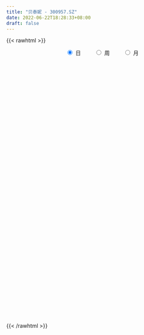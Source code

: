 ```yaml
---
title: "贝泰妮 - 300957.SZ"
date: 2022-06-22T18:28:33+08:00
draft: false
---
```

{{< rawhtml >}}
    <div style="text-align: center">
        <label style="padding: 1rem;"><input style="margin-right: .5rem" type="radio" name="period" value="D" checked onclick="period_change(this)">日</label>
        <label style="padding: 1rem;"><input style="margin-right: .5rem" type="radio" name="period" value="W" onclick="period_change(this)">周</label>
        <label style="padding: 1rem;"><input style="margin-right: .5rem" type="radio" name="period" value="M" onclick="period_change(this)">月</label>
    </div>
    <div id="chart" style="height: 700px;"></div> 
    <script type="text/javascript">
        const D_v = [382390.73,224202.83,191557.02,165846.42,116056.21,123205.48,99040.74,124134.83,108586.66,121069.76,87842.69,112384.09,81868.4,77303.44,74098.65,78745.81,71341.7,73593.97,71156.69,83224.65,46864.96,57716.43,58805.17,47381.95,66274.75,63940.0,70851.54,66430.42,35423.48,49567.78,43165.22,47423.28,30773.15,58916.24,34618.03,35902.64,24508.55,29500.21,20216.22,38199.79,25260.65,22927.89,35638.11,31697.49,29365.16,55079.76,33293.77,26636.95,48937.45,28474.22,37055.37,32284.26,34993.7,23483.04,26683.23,29270.38,28797.7,31185.04,30549.46,21252.26,33448.87,31134.3,20793.0,20860.89,21416.4,26751.8,31329.91,30157.18,35841.38,33027.1,22959.11,26365.25,19913.66,16672.57,27716.87,15032.19,19467.85,13860.11,10471.03,21308.27,11532.98,36119.72,50523.85,29632.4,23638.56,21619.03,23606.48,32002.97,30027.29,28596.1,16530.33,11791.55,13843.53,31108.48,50684.89,39768.07,24586.32,20301.56,24013.7,17175.57,14125.64,38165.87,29969.86,23483.36,23572.53,17951.83,17012.85,32474.68,16860.11,14102.37,13939.47,9642.16,21143.79,13628.69,15850.5,11114.35,7371.99,18370.44,16891.27,19942.38,23878.49,23795.82,18569.02,31074.02,41999.58,40719.33,26167.24,18799.85,18411.12,15088.14,15054.76,29327.27,32062.2,19355.12,18192.32,19185.45,14500.58,19182.69,22669.91,12912.65,9819.84,13871.48,10776.67,14238.22,12807.34,15328.01,16707.43,23054.43,14224.49,16391.69,7893.47,8869.48,14363.65,9515.17,12826.18,12951.12,19948.41,9436.57,9640.63,8673.58,8608.24,13397.62,8332.87,6292.59,8497.66,11894.91,10505.52,15951.95,11070.56,12047.95,10323.99,23466.79,17461.26,20685.11,14755.5,8599.61,15684.24,12234.25,20918.36,12752.15,8140.44,9450.79,6159.86,8037.39,5987.89,14834.27,17078.44,14280.73,15237.13,13049.91,11340.61,24251.3,12901.6,17395.69,12244.34,11427.16,17011.31,9026.69,15298.26,12071.86,12438.89,18137.15,11484.67,15242.58,11055.97,11232.59,7969.21,26542.01,23615.75,15702.37,11319.19,8761.51,12822.68,12893.35,15058.5,20213.04,14211.76,11611.31,4719.46,7374.64,7155.31,11549.13,13783.54,15630.47,9299.57,7187.63,7594.64,8217.35,23393.03,14854.1,14052.46,14032.62,19390.3,13029.27,12240.16,14105.53,14112.32,8995.55,8868.03,10703.86,7594.54,21747.79,26704.03,18937.82,14959.79,23312.04,28705.15,13996.33,15466.48,16566.88,9678.49,19075.81,14090.75,18642.95,21513.92,19047.03,18121.95,14045.85,30281.81,23494.07,16693.46,18983.13,13647.05,22034.28,20398.69,21435.62,20904.51,23466.01,12668.39,12716.06,10946.19,18850.23,29458.59,10763.75,18356.32,21422.4,45440.79,28485.15,34439.47,20631.95,13990.43,14683.26,11623.08,25582.28,28284.09,42870.81,21854.35,16026.65,25930.72,17750.7,15687.93,20779.92,30033.14,17107.32,14560.71,17976.96,17141.47,24046.52,18152.56,15263.84,13442.82]
const D_histogram = [0.0,0.8392022792,0.9765920731,1.2894462755,0.9481867899,1.2005672295,1.3163907736,2.3631009762,3.124446838,4.3453013144,4.4337111519,3.7107946918,3.0461381793,2.5856581847,1.3958196126,0.9267488097,1.2120780436,1.1433226273,1.4873416228,2.4624106118,2.5694904291,1.8338822727,1.8214784754,1.8523453507,1.3684251069,2.0825339975,1.2589812893,-0.23724198,-1.1137365363,-1.1002060044,-0.6610437847,-0.2197641248,-0.1680169368,1.5690097997,2.8120222936,3.3566525052,3.4656399247,2.5221507212,1.8101989071,2.3301957537,2.0064678334,1.6972697441,0.6424306062,0.0879392316,-0.6607834882,-2.7834371797,-4.0529092079,-4.2600092171,-5.0965893069,-5.4726089199,-6.1123431969,-5.5290924052,-5.0275391219,-4.3871710267,-4.0841413289,-3.2735186989,-2.065546201,-0.8732696748,0.5083960648,1.1329913215,0.3089869997,0.8097421726,1.0993104508,1.1833043087,1.1498551383,1.5467253823,0.4129360204,0.5499679182,0.0455733655,0.7794311831,0.3486650482,-0.6466882795,-1.17389725,-1.677312712,-1.387020862,-1.113549937,-1.6856676975,-2.0813125515,-2.1423905828,-1.6117123485,-1.3411843455,-2.3986615239,-4.7917530345,-6.3705792086,-6.4789403142,-5.9827905604,-6.4283802196,-6.4734260525,-5.4640695321,-4.3569591276,-3.6463940497,-3.1692798379,-2.6597173873,-1.3048830355,-0.1354083058,1.2748951269,1.4133946148,1.6096377663,0.9270120339,0.3041115135,-0.0994225482,-0.8571754542,-0.337674092,-0.0185737178,0.570495872,0.5926878274,0.4823340227,0.9611214588,1.0958419063,1.3601741281,1.1284685667,1.0836356413,1.6031730783,1.6395408642,1.2487231138,1.1981083552,0.9822100727,0.5422445112,0.1610788623,-0.6007689357,-0.7277319993,-0.8645385171,-0.552925346,0.4426792481,2.0505597544,2.4943697521,2.4795555003,2.4417201742,2.5939194848,2.7141302404,2.4278319812,2.6128888193,3.6386828782,4.0693562293,3.9707235112,3.5032672259,3.0183562316,2.9207604546,3.2341404662,2.8540423264,2.5989851514,1.6058620964,0.853942121,0.6040188731,0.5177271145,0.5788214366,0.8407298471,1.5606650406,1.2347157688,0.185812399,-0.5928537328,-0.9991496874,-1.8530222681,-2.3991831234,-3.050867381,-3.1481113659,-2.3839632184,-2.1356181657,-2.3367823302,-2.3960239344,-2.222451214,-2.4194443787,-2.312107814,-2.2454002124,-2.1629703077,-2.2819518769,-2.0734796052,-2.2537288751,-2.3337364628,-2.0657090109,-2.0592183942,-1.1280387645,-0.1581118165,0.8322032899,1.5262159299,1.786606496,2.1627311707,1.9275128966,2.3030369506,1.9170659619,1.3408935603,0.8398566188,0.4472783543,-0.0702727697,-0.314031501,-0.9062041575,-1.1124797296,-1.4126162336,-0.9823504594,-1.0271915476,-1.1334704718,-1.741077075,-2.0705961177,-2.5146140475,-2.4991451797,-2.5098820542,-2.0336212055,-1.8665934153,-1.7791875896,-1.710305266,-1.3617373614,-1.416546755,-1.3938896968,-1.1317886462,-0.7588487071,-0.5295397093,-0.1828132212,0.3059028141,0.8802729892,1.3224131961,1.5597559575,1.6903911702,1.2597054098,0.4745644915,0.1544458142,0.7816761967,1.3617567592,1.7581568426,1.8729672041,1.8750236532,1.6450353207,1.8733316183,1.4306857547,1.5096149903,1.3373491602,1.0353195051,0.7375435497,0.573787129,0.9256956258,0.818910701,0.2624310791,-0.1133749052,0.3415476869,0.6339303159,0.0603591657,-0.6820678522,-0.6697996551,-0.44527205,-0.0512345318,-0.0533141699,-0.0634874196,0.7847592257,1.6978515441,2.1875902106,2.2996335294,2.5129125166,3.107140745,3.3288257287,3.1899478116,3.0331313113,2.5996208801,1.9839572591,1.0514940459,0.4321824496,0.2531413467,0.6454032402,0.9008238738,0.5272602455,-0.6969608616,-1.1754195991,-1.3169561208,-0.7799606642,-0.6596367536,0.0722142492,0.7582650536,1.173062324,1.3091858134,0.8769780986,0.4231925335,-0.171903649,-0.4685184729,-0.1300266688,-0.5085740946,-0.7992596933,-1.0816329708,-1.2483547231,-1.8568608071,-2.4298072113,-2.2671490879,-1.9645997798,-2.1454327133,-2.1368765328,-1.9758369546,-1.6006324511,-0.8289691821,0.1322026328,0.9374672015,1.3211407845,1.5252972067,1.7233724572,2.0175584189,1.786540073,1.7059848549,1.5413821046,1.4645090634,1.3469505312,1.7264595448,2.2098965544,2.2954104896,1.9667225411,1.4651971733]
const D_fast = [0.0,1.049002849,1.4305406612,2.0657564324,1.9615436443,2.5140658913,2.9589871287,4.5964725754,6.1389301468,8.4461099517,9.6429475772,9.84772979,9.9446078224,10.130542374,9.2896587051,9.0522751045,9.6406238494,9.8576990899,10.573553491,12.164225133,12.9136775576,12.6365399693,13.0795057909,13.5734590038,13.4316450367,14.6663874268,14.1575800409,12.6020462766,11.4471175863,11.1855966171,11.4594978906,11.8458365193,11.8555794731,13.9848586595,15.9308767268,17.3146700646,18.2900674654,17.9771159421,17.7177138548,18.8202596398,18.9981486778,19.1132680247,18.2190365383,17.6865299716,16.7726113798,13.9540983932,11.6713990631,10.3992967497,8.2885693331,6.5443974902,4.3765774139,3.5775551044,2.8222236071,2.3657989457,1.6477933113,1.6400362665,2.3316222142,3.3055813217,4.8143460775,5.7221891645,4.9754315926,5.6786223087,6.2430181996,6.6228381347,6.8768527489,7.6604043384,6.6298489816,6.9043728589,6.4113716476,7.340087261,6.9964873882,5.8394619906,5.0187787076,4.0960350676,4.0395717022,4.0346551429,3.041120458,2.1251474661,1.5284717891,1.6562219363,1.5914538529,-0.0656887065,-3.6567184757,-6.8281894519,-8.5562856361,-9.5558335224,-11.6085182365,-13.2719205825,-13.6285814452,-13.6107108226,-13.811744257,-14.1269500047,-14.282316901,-13.2537033081,-12.1180806548,-10.3890534404,-9.8972052987,-9.2985527057,-9.7494254296,-10.2962980716,-10.7246877704,-11.6967345399,-11.2616517007,-10.9471947561,-10.2155011982,-10.0451372859,-10.034907585,-9.3158397842,-8.9071588601,-8.3027831063,-8.252371526,-8.0262955411,-7.1059648345,-6.6597118326,-6.7383488046,-6.4894364743,-6.4597822386,-6.7641866723,-7.1050826056,-8.0171226376,-8.326018701,-8.6789598481,-8.5055780135,-7.3993036073,-5.2787831625,-4.2113807267,-3.6063061034,-3.033711386,-2.2330322042,-1.4342888884,-1.1136291523,-0.2753501095,1.660114669,3.1081270775,4.0021752371,4.4105357583,4.6802138219,5.3128081586,6.4347232867,6.7681357285,7.1628248413,6.5711673104,6.0327328653,5.9338143357,5.9769543557,6.1827540369,6.6548449092,7.7649463629,7.7476760333,6.7452257632,5.8183461983,5.1622628217,3.8451346741,2.6991780379,1.284776935,0.4005051087,0.5686624516,0.2831029629,-0.5022567842,-1.1605043721,-1.5425444551,-2.3443987145,-2.8150891032,-3.3097315548,-3.768044227,-4.4575137654,-4.767411395,-5.5110928837,-6.1745345871,-6.4229343879,-6.9312483698,-6.2820784312,-5.3516794374,-4.1533135085,-3.077746886,-2.3707046959,-1.4538972285,-1.2072372785,-0.2559539868,-0.162658485,-0.4036074965,-0.6946802834,-0.9754389593,-1.5105582757,-1.8328248822,-2.6515485782,-3.1359440826,-3.789234645,-3.6045564857,-3.9061954607,-4.2958420029,-5.3387178749,-6.185885947,-7.2585573887,-7.8678748158,-8.5060822038,-8.5382266565,-8.8378472202,-9.1952382918,-9.5539322848,-9.5457987205,-9.9547448029,-10.2805601688,-10.3014062799,-10.1181785175,-10.0212544471,-9.7202312643,-9.1550395255,-8.360601103,-7.5878575971,-6.9605758463,-6.4073428411,-6.523102249,-7.1896020444,-7.4711092682,-6.6484598366,-5.7279400842,-4.8920007902,-4.3089486277,-3.8381362653,-3.6568657675,-2.9602365654,-3.0452109903,-2.5888780071,-2.4268065472,-2.470006326,-2.583396394,-2.6037060325,-2.0203736292,-1.9224308788,-2.4133027309,-2.8174524415,-2.2771429277,-1.8262777197,-2.3847590785,-3.2977030595,-3.4528847761,-3.3396751835,-2.9584462982,-2.9738544788,-2.9998995834,-1.9554631317,-0.6179079273,0.4187282919,1.105679993,1.9471871094,3.3182005241,4.3720919399,5.0307009757,5.6321673033,5.848562092,5.7288877859,5.0592980841,4.5480321002,4.4322763339,4.9858890375,5.4665156395,5.2247670726,3.8263057501,3.0539921128,2.5832165609,2.9252218515,2.8806365737,3.6305411388,4.5061582066,5.214221058,5.6776410008,5.4646778106,5.1166903788,4.4786182841,4.064873842,4.3708589789,3.8651680294,3.3746675074,2.8218859872,2.3430755542,1.2703542684,0.0899560614,-0.3141730872,-0.502773724,-1.2199648358,-1.7456277885,-2.078547449,-2.1035010582,-1.5390800848,-0.5448576117,0.4947737574,1.2087325365,1.7942132604,2.4231316252,3.2217071917,3.437323864,3.7832648596,4.0040076355,4.2932618601,4.5124409607,5.3235648605,6.3594760087,7.0188425663,7.1818352531,7.0466091786]
const D_slow = [0.0,0.2098005698,0.4539485881,0.776310157,1.0133568544,1.3134986618,1.6425963552,2.2333715992,3.0144833087,4.1008086373,5.2092364253,6.1369350982,6.8984696431,7.5448841893,7.8938390924,8.1255262948,8.4285458057,8.7143764626,9.0862118683,9.7018145212,10.3441871285,10.8026576967,11.2580273155,11.7211136532,12.0632199299,12.5838534293,12.8985987516,12.8392882566,12.5608541225,12.2858026214,12.1205416753,12.0656006441,12.0235964099,12.4158488598,13.1188544332,13.9580175595,14.8244275407,15.454965221,15.9075149477,16.4900638861,16.9916808445,17.4159982805,17.5766059321,17.59859074,17.4333948679,16.737535573,15.724308271,14.6593059668,13.38515864,12.0170064101,10.4889206108,9.1066475095,7.8497627291,6.7529699724,5.7319346402,4.9135549654,4.3971684152,4.1788509965,4.3059500127,4.5891978431,4.666444593,4.8688801361,5.1437077488,5.439533826,5.7269976106,6.1136789561,6.2169129612,6.3544049408,6.3657982821,6.5606560779,6.64782234,6.4861502701,6.1926759576,5.7733477796,5.4265925641,5.1482050799,4.7267881555,4.2064600176,3.6708623719,3.2679342848,2.9326381984,2.3329728174,1.1350345588,-0.4576102433,-2.0773453219,-3.573042962,-5.1801380169,-6.79849453,-8.1645119131,-9.253751695,-10.1653502074,-10.9576701668,-11.6225995137,-11.9488202726,-11.982672349,-11.6639485673,-11.3105999136,-10.908190472,-10.6764374635,-10.6004095852,-10.6252652222,-10.8395590858,-10.9239776087,-10.9286210382,-10.7859970702,-10.6378251134,-10.5172416077,-10.276961243,-10.0030007664,-9.6629572344,-9.3808400927,-9.1099311824,-8.7091379128,-8.2992526968,-7.9870719183,-7.6875448295,-7.4419923113,-7.3064311835,-7.2661614679,-7.4163537019,-7.5982867017,-7.814421331,-7.9526526675,-7.8419828554,-7.3293429168,-6.7057504788,-6.0858616037,-5.4754315602,-4.826951689,-4.1484191289,-3.5414611336,-2.8882389287,-1.9785682092,-0.9612291519,0.0314517259,0.9072685324,1.6618575903,2.392047704,3.2005828205,3.9140934021,4.56383969,4.965305214,5.1787907443,5.3297954626,5.4592272412,5.6039326004,5.8141150621,6.2042813223,6.5129602645,6.5594133642,6.411199931,6.1614125092,5.6981569422,5.0983611613,4.335644316,3.5486164746,2.95262567,2.4187211285,1.834525546,1.2355195624,0.6799067589,0.0750456642,-0.5029812893,-1.0643313424,-1.6050739193,-2.1755618885,-2.6939317898,-3.2573640086,-3.8407981243,-4.357225377,-4.8720299756,-5.1540396667,-5.1935676208,-4.9855167984,-4.6039628159,-4.1573111919,-3.6166283992,-3.1347501751,-2.5589909374,-2.0797244469,-1.7445010568,-1.5345369021,-1.4227173136,-1.440285506,-1.5187933812,-1.7453444206,-2.023464353,-2.3766184114,-2.6222060263,-2.8790039132,-3.1623715311,-3.5976407999,-4.1152898293,-4.7439433412,-5.3687296361,-5.9962001497,-6.504605451,-6.9712538049,-7.4160507023,-7.8436270188,-8.1840613591,-8.5381980479,-8.8866704721,-9.1696176336,-9.3593298104,-9.4917147377,-9.537418043,-9.4609423395,-9.2408740922,-8.9102707932,-8.5203318038,-8.0977340113,-7.7828076588,-7.6641665359,-7.6255550824,-7.4301360332,-7.0896968434,-6.6501576328,-6.1819158318,-5.7131599185,-5.3019010883,-4.8335681837,-4.475896745,-4.0984929974,-3.7641557074,-3.5053258311,-3.3209399437,-3.1774931614,-2.946069255,-2.7413415798,-2.67573381,-2.7040775363,-2.6186906146,-2.4602080356,-2.4451182442,-2.6156352072,-2.783085121,-2.8944031335,-2.9072117665,-2.9205403089,-2.9364121638,-2.7402223574,-2.3157594714,-1.7688619187,-1.1939535364,-0.5657254072,0.211059779,1.0432662112,1.8407531641,2.5990359919,3.248941212,3.7449305267,4.0078040382,4.1158496506,4.1791349873,4.3404857973,4.5656917657,4.6975068271,4.5232666117,4.2294117119,3.9001726817,3.7051825157,3.5402733273,3.5583268896,3.747893153,4.041158734,4.3684551874,4.587699712,4.6934978454,4.6505219331,4.5333923149,4.5008856477,4.373742124,4.1739272007,3.903518958,3.5914302773,3.1272150755,2.5197632727,1.9529760007,1.4618260558,0.9254678774,0.3912487443,-0.1027104944,-0.5028686072,-0.7101109027,-0.6770602445,-0.4426934441,-0.112408248,0.2689160537,0.699759168,1.2041487727,1.650783791,2.0772800047,2.4626255309,2.8287527967,3.1654904295,3.5971053157,4.1495794543,4.7234320767,5.215112712,5.5814120053]
const D_data = [['2021-03-25', 176.11, 162.82, 157.21, 180.0],['2021-03-26', 172.0, 175.97, 170.02, 182.36],['2021-03-29', 170.0, 170.6, 160.01, 175.2],['2021-03-30', 166.0, 175.02, 166.0, 187.5],['2021-03-31', 175.02, 167.77, 166.7, 181.78],['2021-04-01', 164.98, 176.0, 164.0, 179.77],['2021-04-02', 172.99, 176.51, 170.13, 181.81],['2021-04-06', 176.99, 193.09, 175.07, 197.48],['2021-04-07', 190.08, 197.0, 188.49, 202.57],['2021-04-08', 197.0, 211.65, 193.13, 218.88],['2021-04-09', 208.0, 205.2, 204.38, 216.66],['2021-04-12', 203.3, 197.39, 191.21, 211.55],['2021-04-13', 195.0, 198.0, 190.65, 201.6],['2021-04-14', 196.0, 200.8, 195.21, 207.77],['2021-04-15', 198.0, 189.88, 189.29, 203.5],['2021-04-16', 188.4, 196.49, 188.4, 198.25],['2021-04-19', 195.18, 207.49, 192.35, 208.22],['2021-04-20', 206.47, 205.81, 201.88, 216.36],['2021-04-21', 205.1, 214.06, 203.88, 218.0],['2021-04-22', 214.06, 228.48, 211.36, 236.88],['2021-04-23', 224.45, 223.99, 220.0, 227.99],['2021-04-26', 223.2, 215.0, 213.99, 232.2],['2021-04-27', 213.01, 225.08, 210.88, 225.11],['2021-04-28', 220.0, 228.79, 219.5, 232.17],['2021-04-29', 227.02, 224.1, 216.0, 230.6],['2021-04-30', 226.37, 242.89, 226.37, 248.0],['2021-05-06', 244.0, 226.48, 223.5, 250.0],['2021-05-07', 227.1, 214.0, 213.39, 228.0],['2021-05-10', 211.52, 216.6, 211.52, 219.89],['2021-05-11', 215.0, 226.3, 205.0, 228.98],['2021-05-12', 222.25, 233.9, 220.38, 239.85],['2021-05-13', 230.45, 237.69, 226.0, 245.81],['2021-05-14', 240.58, 235.71, 233.0, 241.68],['2021-05-17', 233.2, 264.0, 233.09, 268.65],['2021-05-18', 261.21, 269.48, 261.21, 271.78],['2021-05-19', 268.0, 269.99, 263.55, 279.6],['2021-05-20', 267.03, 271.1, 264.51, 275.38],['2021-05-21', 273.0, 260.21, 256.3, 274.9],['2021-05-24', 264.12, 262.6, 258.58, 267.2],['2021-05-25', 263.12, 281.5, 263.12, 285.0],['2021-05-26', 280.9, 275.59, 272.5, 282.37],['2021-05-27', 274.35, 278.0, 272.27, 283.45],['2021-05-28', 278.0, 268.39, 262.18, 281.6],['2021-05-31', 268.4, 273.1, 264.18, 274.88],['2021-06-01', 276.88, 269.4, 262.02, 279.7],['2021-06-02', 268.0, 245.44, 245.25, 268.0],['2021-06-03', 243.48, 246.5, 241.99, 254.67],['2021-06-04', 245.02, 254.64, 245.02, 258.18],['2021-06-07', 250.03, 242.16, 233.13, 250.27],['2021-06-08', 241.01, 242.21, 240.28, 249.85],['2021-06-09', 241.02, 233.1, 232.09, 244.99],['2021-06-10', 232.0, 245.0, 231.3, 245.01],['2021-06-11', 244.01, 243.89, 232.0, 246.5],['2021-06-15', 243.37, 245.99, 240.0, 252.7],['2021-06-16', 247.5, 241.81, 235.16, 252.0],['2021-06-17', 241.82, 249.0, 240.01, 254.98],['2021-06-18', 253.99, 257.98, 249.5, 259.87],['2021-06-21', 256.0, 263.73, 254.0, 273.5],['2021-06-22', 263.77, 273.55, 261.63, 274.8],['2021-06-23', 270.2, 270.8, 268.09, 276.5],['2021-06-24', 269.6, 253.34, 253.01, 270.3],['2021-06-25', 254.77, 270.2, 254.77, 272.38],['2021-06-28', 273.81, 271.18, 267.99, 278.5],['2021-06-29', 271.0, 271.29, 266.32, 275.0],['2021-06-30', 272.7, 271.69, 268.0, 275.68],['2021-07-01', 269.54, 280.0, 269.52, 284.87],['2021-07-02', 275.2, 260.48, 260.01, 276.0],['2021-07-05', 259.0, 274.99, 257.37, 281.01],['2021-07-06', 275.99, 267.1, 256.0, 281.88],['2021-07-07', 261.02, 284.5, 261.02, 287.4],['2021-07-08', 288.0, 272.12, 272.0, 289.35],['2021-07-09', 271.25, 261.99, 256.8, 274.67],['2021-07-12', 262.0, 263.9, 256.0, 268.88],['2021-07-13', 262.77, 261.11, 261.01, 268.38],['2021-07-14', 258.5, 270.05, 255.01, 277.02],['2021-07-15', 269.78, 271.12, 266.11, 273.43],['2021-07-16', 271.5, 259.29, 258.88, 271.9],['2021-07-19', 256.87, 258.0, 255.06, 263.4],['2021-07-20', 256.0, 259.82, 255.0, 263.82],['2021-07-21', 259.31, 267.5, 259.3, 272.72],['2021-07-22', 269.26, 265.67, 264.44, 272.18],['2021-07-23', 264.01, 245.76, 237.0, 265.66],['2021-07-26', 237.99, 217.01, 208.0, 244.8],['2021-07-27', 217.21, 212.0, 212.0, 222.99],['2021-07-28', 210.0, 220.51, 204.9, 224.9],['2021-07-29', 226.34, 223.73, 216.68, 229.0],['2021-07-30', 218.0, 206.45, 203.2, 220.28],['2021-08-02', 200.0, 204.1, 192.0, 208.88],['2021-08-03', 204.55, 214.07, 198.0, 217.55],['2021-08-04', 212.76, 215.85, 203.6, 218.5],['2021-08-05', 212.98, 211.21, 208.81, 218.0],['2021-08-06', 211.0, 207.26, 206.0, 213.98],['2021-08-09', 203.17, 206.39, 196.7, 208.98],['2021-08-10', 206.47, 218.77, 200.0, 219.09],['2021-08-11', 232.5, 221.01, 219.01, 244.0],['2021-08-12', 217.39, 229.8, 213.0, 237.32],['2021-08-13', 227.99, 217.5, 217.25, 233.76],['2021-08-16', 219.9, 218.76, 217.18, 225.4],['2021-08-17', 215.73, 205.9, 202.93, 216.7],['2021-08-18', 208.98, 202.08, 200.0, 210.16],['2021-08-19', 203.9, 200.61, 199.66, 207.8],['2021-08-20', 197.66, 191.1, 182.0, 198.0],['2021-08-23', 188.55, 204.43, 188.55, 205.6],['2021-08-24', 207.02, 202.49, 201.8, 208.05],['2021-08-25', 206.25, 207.01, 200.0, 208.34],['2021-08-26', 208.07, 200.5, 200.0, 212.39],['2021-08-27', 200.51, 197.52, 196.26, 205.45],['2021-08-30', 190.0, 205.0, 182.8, 205.93],['2021-08-31', 204.39, 201.73, 198.15, 207.87],['2021-09-01', 201.57, 204.02, 194.59, 206.99],['2021-09-02', 202.0, 197.53, 196.98, 206.0],['2021-09-03', 195.79, 198.69, 193.0, 202.95],['2021-09-06', 194.94, 206.86, 194.0, 210.96],['2021-09-07', 206.88, 202.4, 201.81, 207.5],['2021-09-08', 202.38, 196.08, 195.0, 202.4],['2021-09-09', 195.13, 199.01, 194.5, 200.5],['2021-09-10', 199.01, 196.01, 195.5, 201.28],['2021-09-13', 195.5, 190.98, 187.0, 198.0],['2021-09-14', 190.3, 188.73, 184.01, 193.85],['2021-09-15', 188.13, 179.63, 176.69, 188.8],['2021-09-16', 181.7, 183.57, 175.5, 187.39],['2021-09-17', 181.31, 180.99, 176.0, 192.4],['2021-09-22', 178.0, 185.39, 178.0, 190.7],['2021-09-23', 185.76, 196.34, 183.17, 197.99],['2021-09-24', 195.01, 211.0, 192.6, 219.9],['2021-09-27', 208.21, 202.8, 201.82, 216.01],['2021-09-28', 203.31, 199.3, 197.79, 210.0],['2021-09-29', 197.91, 200.02, 196.27, 205.0],['2021-09-30', 199.0, 204.0, 196.6, 206.88],['2021-10-08', 207.0, 205.83, 203.13, 211.02],['2021-10-11', 203.01, 201.8, 201.11, 210.0],['2021-10-12', 199.82, 209.0, 199.0, 216.95],['2021-10-13', 209.48, 224.99, 206.48, 229.0],['2021-10-14', 220.5, 224.37, 220.0, 227.0],['2021-10-15', 223.7, 221.8, 218.01, 231.0],['2021-10-18', 220.0, 218.71, 214.3, 221.77],['2021-10-19', 219.73, 218.71, 216.6, 223.8],['2021-10-20', 217.43, 224.66, 216.13, 228.8],['2021-10-21', 226.0, 233.27, 225.9, 236.0],['2021-10-22', 231.8, 227.35, 226.58, 233.99],['2021-10-25', 228.0, 229.99, 225.6, 231.6],['2021-10-26', 227.07, 219.72, 218.2, 228.88],['2021-10-27', 218.66, 219.72, 216.65, 225.0],['2021-10-28', 217.11, 224.63, 216.72, 228.0],['2021-10-29', 225.37, 226.99, 222.63, 232.61],['2021-11-01', 226.99, 230.0, 224.03, 233.35],['2021-11-02', 229.0, 234.78, 228.0, 238.57],['2021-11-03', 235.58, 245.01, 234.78, 249.99],['2021-11-04', 241.8, 235.0, 234.5, 244.99],['2021-11-05', 235.1, 223.71, 223.33, 236.49],['2021-11-08', 221.11, 222.9, 221.1, 226.98],['2021-11-09', 222.58, 224.61, 218.68, 224.61],['2021-11-10', 222.68, 215.28, 211.95, 225.28],['2021-11-11', 214.88, 214.4, 212.2, 219.0],['2021-11-12', 215.51, 208.31, 207.8, 219.3],['2021-11-15', 209.5, 211.3, 204.0, 212.3],['2021-11-16', 213.2, 222.15, 212.19, 222.18],['2021-11-17', 221.0, 217.0, 216.0, 223.7],['2021-11-18', 215.78, 210.0, 209.13, 216.54],['2021-11-19', 209.0, 209.39, 207.02, 212.1],['2021-11-22', 209.96, 210.9, 207.16, 212.88],['2021-11-23', 210.0, 204.38, 203.53, 211.86],['2021-11-24', 202.22, 206.02, 201.64, 206.55],['2021-11-25', 205.23, 204.04, 203.1, 209.0],['2021-11-26', 204.04, 202.68, 200.51, 205.39],['2021-11-29', 201.02, 198.0, 197.97, 203.78],['2021-11-30', 199.5, 200.25, 198.61, 203.0],['2021-12-01', 200.23, 193.29, 192.52, 200.25],['2021-12-02', 194.0, 191.49, 190.93, 197.86],['2021-12-03', 190.7, 194.01, 190.51, 197.88],['2021-12-06', 193.21, 189.16, 188.98, 196.8],['2021-12-07', 193.4, 201.3, 191.01, 203.5],['2021-12-08', 201.77, 205.69, 197.02, 207.97],['2021-12-09', 205.0, 210.81, 202.32, 215.68],['2021-12-10', 209.0, 211.93, 208.5, 215.0],['2021-12-13', 211.93, 209.79, 208.81, 213.96],['2021-12-14', 209.78, 214.0, 207.1, 214.9],['2021-12-15', 215.98, 207.88, 207.5, 215.98],['2021-12-16', 209.0, 217.21, 207.75, 219.2],['2021-12-17', 216.06, 209.0, 204.5, 217.1],['2021-12-20', 206.99, 205.04, 201.0, 208.0],['2021-12-21', 207.56, 203.7, 203.37, 209.8],['2021-12-22', 206.06, 202.94, 201.55, 206.06],['2021-12-23', 202.44, 198.85, 197.06, 203.58],['2021-12-24', 199.99, 199.85, 197.55, 202.99],['2021-12-27', 201.29, 192.49, 189.16, 202.0],['2021-12-28', 191.88, 194.08, 189.8, 194.85],['2021-12-29', 194.0, 190.2, 188.3, 194.98],['2021-12-30', 189.19, 198.39, 189.19, 199.44],['2021-12-31', 199.38, 192.28, 190.34, 199.98],['2022-01-04', 191.5, 189.8, 188.31, 194.25],['2022-01-05', 190.11, 179.94, 179.31, 190.4],['2022-01-06', 180.11, 178.8, 175.75, 181.84],['2022-01-07', 180.98, 172.79, 171.0, 180.98],['2022-01-10', 173.49, 174.65, 168.2, 176.0],['2022-01-11', 173.7, 171.51, 171.2, 176.86],['2022-01-12', 171.5, 176.16, 171.5, 179.5],['2022-01-13', 174.99, 171.5, 171.37, 176.93],['2022-01-14', 171.1, 168.7, 167.5, 171.79],['2022-01-17', 167.01, 166.4, 165.28, 170.68],['2022-01-18', 166.99, 168.66, 165.28, 168.88],['2022-01-19', 167.01, 162.09, 161.51, 167.51],['2022-01-20', 162.48, 160.6, 159.4, 164.36],['2022-01-21', 159.92, 162.07, 155.57, 162.8],['2022-01-24', 160.76, 163.1, 160.76, 166.41],['2022-01-25', 160.91, 161.07, 160.21, 165.0],['2022-01-26', 160.53, 162.46, 157.3, 162.66],['2022-01-27', 163.33, 165.2, 163.33, 171.5],['2022-01-28', 168.52, 168.3, 159.96, 173.0],['2022-02-07', 171.49, 168.99, 168.31, 175.88],['2022-02-08', 167.5, 168.18, 162.22, 169.09],['2022-02-09', 168.17, 167.96, 165.0, 169.88],['2022-02-10', 166.83, 160.16, 158.88, 167.01],['2022-02-11', 158.89, 152.01, 152.0, 161.18],['2022-02-14', 150.0, 154.0, 146.6, 154.85],['2022-02-15', 153.74, 166.01, 153.02, 169.87],['2022-02-16', 166.88, 168.52, 164.62, 170.88],['2022-02-17', 168.41, 169.14, 165.3, 169.74],['2022-02-18', 168.0, 167.54, 166.1, 169.7],['2022-02-21', 167.38, 167.1, 166.0, 172.52],['2022-02-22', 166.0, 164.2, 163.0, 167.1],['2022-02-23', 164.2, 170.63, 163.0, 170.88],['2022-02-24', 169.0, 162.3, 158.78, 170.6],['2022-02-25', 163.06, 168.42, 163.06, 171.85],['2022-02-28', 168.5, 165.6, 164.2, 169.0],['2022-03-01', 165.6, 163.12, 163.0, 167.83],['2022-03-02', 163.0, 161.77, 158.11, 163.48],['2022-03-03', 163.0, 162.26, 159.28, 164.77],['2022-03-04', 160.87, 169.4, 160.09, 173.0],['2022-03-07', 169.81, 164.61, 160.48, 170.0],['2022-03-08', 165.61, 157.22, 155.0, 166.99],['2022-03-09', 157.01, 156.63, 152.01, 159.21],['2022-03-10', 160.5, 166.97, 159.6, 169.9],['2022-03-11', 165.11, 166.99, 164.0, 172.0],['2022-03-14', 164.83, 155.3, 154.11, 164.83],['2022-03-15', 153.0, 149.0, 148.0, 155.3],['2022-03-16', 150.35, 155.55, 145.37, 155.76],['2022-03-17', 158.06, 158.0, 155.52, 162.31],['2022-03-18', 158.0, 161.19, 156.32, 161.19],['2022-03-21', 160.02, 156.83, 156.33, 162.66],['2022-03-22', 155.23, 156.23, 154.62, 158.67],['2022-03-23', 157.27, 169.15, 155.57, 169.99],['2022-03-24', 169.0, 175.38, 167.0, 178.8],['2022-03-25', 173.78, 175.15, 172.0, 178.0],['2022-03-28', 173.57, 173.64, 171.62, 176.02],['2022-03-29', 173.66, 177.6, 173.22, 182.98],['2022-03-30', 176.88, 186.8, 176.11, 189.95],['2022-03-31', 186.59, 187.02, 183.01, 188.88],['2022-04-01', 186.5, 185.55, 184.03, 192.89],['2022-04-06', 186.46, 187.34, 180.56, 190.5],['2022-04-07', 185.85, 184.95, 183.52, 191.0],['2022-04-08', 184.59, 182.16, 180.01, 190.99],['2022-04-11', 179.46, 175.76, 175.0, 181.0],['2022-04-12', 177.0, 176.65, 173.3, 180.0],['2022-04-13', 175.06, 180.87, 173.86, 186.99],['2022-04-14', 181.5, 189.58, 181.5, 194.0],['2022-04-15', 191.77, 190.88, 182.3, 193.0],['2022-04-18', 189.0, 183.91, 183.5, 189.98],['2022-04-19', 183.0, 169.5, 167.69, 185.77],['2022-04-20', 168.0, 174.1, 162.22, 177.76],['2022-04-21', 172.0, 176.22, 171.3, 184.67],['2022-04-22', 173.7, 185.5, 173.5, 187.61],['2022-04-25', 180.0, 182.0, 178.61, 184.88],['2022-04-26', 176.59, 192.25, 176.0, 195.5],['2022-04-27', 192.86, 196.38, 187.8, 199.94],['2022-04-28', 203.0, 197.3, 190.28, 205.59],['2022-04-29', 198.0, 196.9, 196.59, 205.75],['2022-05-05', 196.0, 190.49, 188.05, 198.0],['2022-05-06', 188.1, 189.0, 183.68, 189.5],['2022-05-09', 187.5, 185.15, 180.99, 192.0],['2022-05-10', 181.88, 186.87, 179.29, 190.83],['2022-05-11', 186.87, 195.35, 184.48, 197.6],['2022-05-12', 191.4, 186.63, 180.57, 191.4],['2022-05-13', 188.5, 186.0, 184.0, 188.94],['2022-05-16', 185.21, 184.37, 181.18, 187.85],['2022-05-17', 184.98, 184.2, 182.0, 189.08],['2022-05-18', 182.0, 175.79, 170.05, 182.0],['2022-05-19', 172.91, 171.71, 167.0, 174.92],['2022-05-20', 173.33, 178.25, 171.75, 180.79],['2022-05-23', 177.62, 179.81, 175.35, 180.88],['2022-05-24', 181.41, 172.6, 172.36, 181.41],['2022-05-25', 170.94, 172.88, 169.65, 174.8],['2022-05-26', 174.12, 173.62, 171.38, 175.6],['2022-05-27', 175.1, 176.28, 173.5, 180.2],['2022-05-30', 179.5, 183.3, 177.6, 184.5],['2022-05-31', 183.0, 190.0, 180.03, 192.43],['2022-06-01', 189.37, 193.19, 188.31, 195.5],['2022-06-02', 194.5, 192.0, 189.5, 194.5],['2022-06-06', 190.06, 192.5, 190.06, 198.4],['2022-06-07', 192.39, 194.89, 189.34, 197.0],['2022-06-08', 195.01, 199.07, 192.81, 199.67],['2022-06-09', 198.28, 194.39, 190.77, 202.99],['2022-06-10', 193.3, 197.1, 192.0, 201.8],['2022-06-13', 194.84, 197.01, 192.53, 199.0],['2022-06-14', 195.21, 199.04, 192.04, 200.73],['2022-06-15', 199.01, 199.56, 196.05, 202.5],['2022-06-16', 200.33, 208.22, 199.33, 213.5],['2022-06-17', 209.15, 214.0, 207.0, 214.9],['2022-06-20', 215.94, 213.0, 210.15, 216.8],['2022-06-21', 214.07, 209.57, 206.2, 214.07],['2022-06-22', 211.84, 207.3, 206.0, 211.98]]
const W_v = [606593.5599999999,695705.87,441633.94,424400.39,346181.97,294118.3,137281.96,206352.91,183445.67,142242.66,176073.13,181745.0,108234.35,147569.93,121152.0,148350.02,98803.14,93292.11,149020.32,118948.24,159991.29,113782.34,111990.43,87018.79,69109.32,102878.4,91642.62,104097.54,15088.14,113991.67,88451.28,61513.55,85706.05,53467.95,60650.31,45128.98,61470.89,86692.65,70188.61,37776.37,74480.48,65889.2,65007.76,69375.15,80415.53,61499.1,65814.07,55493.09,55692.22,75358.75,58321.59,85688.04,96439.79,45321.18,91416.6,103498.32,98420.15,36134.4,82734.82,148144.13,86511.0,109035.9,110182.41,90832.98,46859.22]
const W_histogram = [0.0,0.0344615385,1.8851050625,2.3860053156,4.3200540345,6.4923082316,5.6353484155,6.1409888814,7.6382290236,8.6195834875,7.8069794382,6.0862143008,5.4577957949,5.41520328,4.329526029,3.3537809681,2.2217731325,0.354955369,-3.5205937382,-5.88362523,-6.5595554256,-8.4659384841,-8.9298184963,-8.7799380607,-8.4789081979,-8.8671061098,-6.7730293321,-5.5793404677,-4.4363460296,-2.4725504366,-0.7565826057,0.3386597276,0.8003094792,0.0653410799,-0.3295499621,-0.9869747539,-1.8973204261,-1.2172341238,-0.9037710873,-1.2314186533,-1.8400875367,-3.3495003299,-4.3539298311,-5.1413651131,-4.919100596,-5.5015894431,-4.5147297824,-3.520604487,-2.5596329871,-1.8803253168,-1.6252257475,-0.3846430832,1.182273696,1.9888497846,3.0448759251,3.2951249421,4.0905601443,3.9450053319,3.5210015198,2.6335392717,1.8649762203,2.3359100419,2.8759817602,4.1775698096,4.3726117533]
const W_fast = [0.0,0.0430769231,2.3649967127,3.4623982947,6.4764605223,10.2717917773,10.823669065,12.8645567513,16.2713541493,19.4076044851,20.5467452954,20.3475337331,21.083564176,22.3947724811,22.3914767374,22.2541769184,21.677612366,19.8995334448,15.1438359031,11.3098981037,8.9940790517,4.9712113722,2.2748767359,0.2297726564,-1.5889245303,-4.1938989696,-3.793079525,-3.9942257775,-3.9603178468,-2.6146598629,-1.0878376834,0.0920695818,0.7537967032,0.0351635738,-0.4421149587,-1.346283439,-2.7309592177,-2.3551814464,-2.2676611817,-2.903163411,-3.9718541786,-6.3186420543,-8.4115540133,-10.4843305736,-11.4918412055,-13.4497274133,-13.5915501982,-13.4775760245,-13.1565127714,-12.9472864304,-13.0984932979,-11.9540714044,-10.0915862012,-8.7877976664,-6.9705525447,-5.8965222922,-4.0784470539,-3.2377505333,-2.7815039655,-3.0105813957,-3.312900392,-2.2579890599,-0.9989219016,1.3470586003,2.6352534823]
const W_slow = [0.0,0.0086153846,0.4798916502,1.0763929791,2.1564064878,3.7794835457,5.1883206495,6.7235678699,8.6331251258,10.7880209977,12.7397658572,14.2613194324,15.6257683811,16.9795692011,18.0619507084,18.9003959504,19.4558392335,19.5445780758,18.6644296412,17.1935233337,15.5536344773,13.4371498563,11.2046952322,9.0097107171,6.8899836676,4.6732071402,2.9799498071,1.5851146902,0.4760281828,-0.1421094263,-0.3312550778,-0.2465901458,-0.046512776,-0.0301775061,-0.1125649966,-0.3593086851,-0.8336387916,-1.1379473225,-1.3638900944,-1.6717447577,-2.1317666419,-2.9691417244,-4.0576241822,-5.3429654604,-6.5727406095,-7.9481379702,-9.0768204158,-9.9569715376,-10.5968797843,-11.0669611135,-11.4732675504,-11.5694283212,-11.2738598972,-10.776647451,-10.0154284698,-9.1916472342,-8.1690071982,-7.1827558652,-6.3025054853,-5.6441206673,-5.1778766123,-4.5938991018,-3.8749036618,-2.8305112094,-1.737358271]
const W_data = [['2021-03-26', 176.11, 175.97, 157.21, 182.36],['2021-04-02', 170.0, 176.51, 160.01, 187.5],['2021-04-09', 176.99, 205.2, 175.07, 218.88],['2021-04-16', 203.3, 196.49, 188.4, 211.55],['2021-04-23', 195.18, 223.99, 192.35, 236.88],['2021-04-30', 223.2, 242.89, 210.88, 248.0],['2021-05-07', 244.0, 214.0, 213.39, 250.0],['2021-05-14', 211.52, 235.71, 205.0, 245.81],['2021-05-21', 233.2, 260.21, 233.09, 279.6],['2021-05-28', 264.12, 268.39, 258.58, 285.0],['2021-06-04', 268.4, 254.64, 241.99, 279.7],['2021-06-11', 250.03, 243.89, 231.3, 250.27],['2021-06-18', 243.37, 257.98, 235.16, 259.87],['2021-06-25', 256.0, 270.2, 253.01, 276.5],['2021-07-02', 273.81, 260.48, 260.01, 284.87],['2021-07-09', 259.0, 261.99, 256.0, 289.35],['2021-07-16', 262.0, 259.29, 255.01, 277.02],['2021-07-23', 256.87, 245.76, 237.0, 272.72],['2021-07-30', 237.99, 206.45, 203.2, 244.8],['2021-08-06', 200.0, 207.26, 192.0, 218.5],['2021-08-13', 203.17, 217.5, 196.7, 244.0],['2021-08-20', 219.9, 191.1, 182.0, 225.4],['2021-08-27', 188.55, 197.52, 188.55, 212.39],['2021-09-03', 190.0, 198.69, 182.8, 207.87],['2021-09-10', 194.94, 196.01, 194.0, 210.96],['2021-09-17', 195.5, 180.99, 175.5, 198.0],['2021-09-24', 178.0, 211.0, 178.0, 219.9],['2021-09-30', 208.21, 204.0, 196.27, 216.01],['2021-10-08', 207.0, 205.83, 203.13, 211.02],['2021-10-15', 203.01, 221.8, 199.0, 231.0],['2021-10-22', 220.0, 227.35, 214.3, 236.0],['2021-10-29', 228.0, 226.99, 216.65, 232.61],['2021-11-05', 226.99, 223.71, 223.33, 249.99],['2021-11-12', 221.11, 208.31, 207.8, 226.98],['2021-11-19', 209.5, 209.39, 204.0, 223.7],['2021-11-26', 209.96, 202.68, 200.51, 212.88],['2021-12-03', 201.02, 194.01, 190.51, 203.78],['2021-12-10', 193.21, 211.93, 188.98, 215.68],['2021-12-17', 211.93, 209.0, 204.5, 219.2],['2021-12-24', 206.99, 199.85, 197.06, 209.8],['2021-12-31', 201.29, 192.28, 188.3, 202.0],['2022-01-07', 191.5, 172.79, 171.0, 194.25],['2022-01-14', 173.49, 168.7, 167.5, 179.5],['2022-01-21', 167.01, 162.07, 155.57, 170.68],['2022-01-28', 160.76, 168.3, 157.3, 173.0],['2022-02-11', 171.49, 152.01, 152.0, 175.88],['2022-02-18', 150.0, 167.54, 146.6, 170.88],['2022-02-25', 167.38, 168.42, 158.78, 172.52],['2022-03-04', 168.5, 169.4, 158.11, 173.0],['2022-03-11', 169.81, 166.99, 152.01, 172.0],['2022-03-18', 164.83, 161.19, 145.37, 164.83],['2022-03-25', 160.02, 175.15, 154.62, 178.8],['2022-04-01', 173.57, 185.55, 171.62, 192.89],['2022-04-08', 186.46, 182.16, 180.01, 191.0],['2022-04-15', 179.46, 190.88, 173.3, 194.0],['2022-04-22', 189.0, 185.5, 162.22, 189.98],['2022-04-29', 180.0, 196.9, 176.0, 205.75],['2022-05-06', 196.0, 189.0, 183.68, 198.0],['2022-05-13', 187.5, 186.0, 179.29, 197.6],['2022-05-20', 185.21, 178.25, 167.0, 189.08],['2022-05-27', 177.62, 176.28, 169.65, 181.41],['2022-06-02', 179.5, 192.0, 177.6, 195.5],['2022-06-10', 190.06, 197.1, 189.34, 202.99],['2022-06-17', 194.84, 214.0, 192.04, 214.9],['2022-06-24', 215.94, 207.3, 206.0, 216.8]]
const M_v = [1080053.21,1728580.8199999994,701020.6900000001,644995.2100000001,547547.2999999999,554047.09,405411.8799999999,279044.64,267353.72,308208.5699999999,280687.64,192105.83,346734.34,354122.73,424679.25,285755.61]
const M_histogram = [0.0,4.793982906,9.4644551781,11.7731935659,8.3803000571,5.4347398338,3.3576691806,3.2484836272,1.1973976445,-0.7681841517,-3.5971044852,-5.4526135949,-5.0490288935,-3.9755926164,-3.6003768714,-2.1298682069]
const M_fast = [0.0,5.9924786325,13.0290646992,18.2811014785,16.9832829839,15.3964077191,14.1587543609,14.8616897144,13.1099531428,10.9523253087,7.2241288539,4.0054663454,3.1467938235,3.2263319465,2.7014534736,3.6394950864]
const M_slow = [0.0,1.1984957265,3.564609521,6.5079079125,8.6029829268,9.9616678852,10.8010851804,11.6132060872,11.9125554983,11.7205094604,10.8212333391,9.4580799403,8.195822717,7.2019245629,6.301830345,5.7693632933]
const M_data = [['2021-03-31', 176.11, 167.77, 157.21, 187.5],['2021-04-30', 164.98, 242.89, 164.0, 248.0],['2021-05-31', 244.0, 273.1, 205.0, 285.0],['2021-06-30', 276.88, 271.69, 231.3, 279.7],['2021-07-30', 269.54, 206.45, 203.2, 289.35],['2021-08-31', 200.0, 201.73, 182.0, 244.0],['2021-09-30', 201.57, 204.0, 175.5, 219.9],['2021-10-29', 207.0, 226.99, 199.0, 236.0],['2021-11-30', 226.99, 200.25, 197.97, 249.99],['2021-12-31', 200.23, 192.28, 188.3, 219.2],['2022-01-28', 191.5, 168.3, 155.57, 194.25],['2022-02-28', 171.49, 165.6, 146.6, 175.88],['2022-03-31', 165.6, 187.02, 145.37, 189.95],['2022-04-29', 186.5, 196.9, 162.22, 205.75],['2022-05-31', 196.0, 190.0, 167.0, 198.0],['2022-06-30', 189.37, 207.3, 188.31, 216.8]]
        const D_a = [null,null,null,null,null,null,null,null,null,218.88,null,null,null,null,null,188.4,null,null,null,236.88,null,null,null,null,null,null,null,null,null,205.0,null,null,null,null,null,null,null,null,null,285.0,null,null,null,null,null,null,null,null,null,null,null,231.3,null,null,null,null,null,null,null,null,null,null,null,null,null,null,null,null,null,null,289.35,null,null,null,null,null,null,null,null,null,null,null,null,null,null,null,null,192.0,null,null,null,null,null,null,244.0,null,null,null,null,null,null,182.0,null,null,null,null,null,null,null,null,null,null,210.96,null,null,null,null,null,null,null,175.5,null,null,null,219.9,null,null,null,null,null,null,199.0,null,null,null,null,null,null,null,null,null,null,null,null,null,null,null,249.99,null,null,null,null,null,null,null,204.0,null,null,null,null,212.88,null,null,null,null,null,null,null,null,null,188.98,null,null,null,null,null,null,null,219.2,null,null,null,null,null,null,null,null,null,null,null,null,null,null,null,null,null,null,null,null,null,null,null,null,155.57,null,null,null,null,null,175.88,null,null,null,null,146.6,null,null,null,null,null,null,null,null,null,null,null,null,null,173.0,null,null,null,null,null,null,null,145.37,null,null,null,null,null,null,null,null,null,null,null,192.89,null,null,null,null,null,null,null,null,null,null,162.22,null,null,null,null,null,null,205.75,null,null,null,null,null,null,null,null,null,null,167.0,null,null,null,null,null,null,null,null,null,null,null,null,null,null,null,null,null,null,null,null,216.8,null,null]
const W_a = [null,null,null,null,null,null,null,null,null,null,null,null,null,null,null,289.35,null,null,null,null,null,null,null,null,null,175.5,null,null,null,null,null,null,249.99,null,null,null,null,null,null,null,null,null,null,null,null,null,null,null,null,null,145.37,null,null,null,null,null,205.75,null,null,null,null,null,null,null,null]
const M_a = [null,null,null,null,289.35,null,null,null,null,null,null,null,145.37,null,null,null]
        const D_b = [[{ coord: ['2021-04-08', 218.88] }, { coord: ['2021-05-11', 205.0] }],[{ coord: ['2021-05-25', 285.0] }, { coord: ['2021-08-11', 231.3] }],[{ coord: ['2021-08-20', 210.96] }, { coord: ['2021-12-16', 182.0] }],[{ coord: ['2022-01-21', 173.0] }, { coord: ['2022-05-19', 155.57] }]]
const W_b = [[{ coord: ['2021-07-09', 249.99] }, { coord: ['2022-03-18', 175.5] }]]
const M_b = []
    </script>
{{< /rawhtml >}}